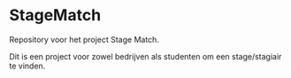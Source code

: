 # StageMatch
Repository voor het project Stage Match.

Dit is een project voor zowel bedrijven als studenten om een stage/stagiair te vinden. 
